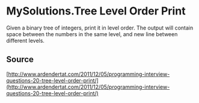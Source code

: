 # MySolutions.Tree Level Order Print

Given a binary tree of integers, print it in level order. The output will contain space between the numbers in the same level, and new line between different levels.

## Source

[http://www.ardendertat.com/2011/12/05/programming-interview-questions-20-tree-level-order-print/](http://www.ardendertat.com/2011/12/05/programming-interview-questions-20-tree-level-order-print/)
